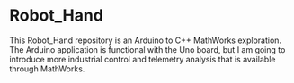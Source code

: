 # Robot_Hand
 
This Robot_Hand repository is an Arduino to C++ MathWorks exploration. The Arduino application is functional with the Uno board, but I am going to introduce more industrial control and telemetry analysis that is available through MathWorks. 
